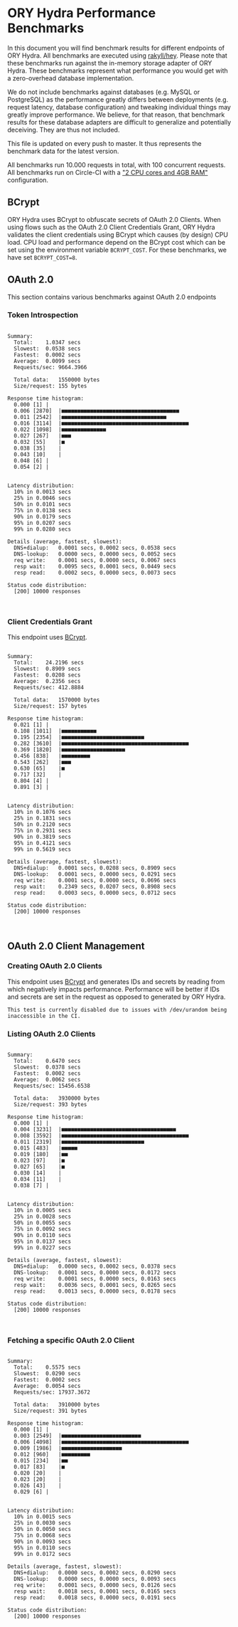# ORY Hydra Performance Benchmarks

In this document you will find benchmark results for different endpoints of ORY Hydra. All benchmarks are executed
using [rakyll/hey](https://github.com/rakyll/hey). Please note that these benchmarks run against the in-memory storage
adapter of ORY Hydra. These benchmarks represent what performance you would get with a zero-overhead database implementation.

We do not include benchmarks against databases (e.g. MySQL or PostgreSQL) as the performance greatly differs between
deployments (e.g. request latency, database configuration) and tweaking individual things may greatly improve performance.
We believe, for that reason, that benchmark results for these database adapters are difficult to generalize and potentially
deceiving. They are thus not included.

This file is updated on every push to master. It thus represents the benchmark data for the latest version.

All benchmarks run 10.000 requests in total, with 100 concurrent requests. All benchmarks run on Circle-CI with a
["2 CPU cores and 4GB RAM"](https://support.circleci.com/hc/en-us/articles/360000489307-Why-do-my-tests-take-longer-to-run-on-CircleCI-than-locally-)
configuration.

## BCrypt

ORY Hydra uses BCrypt to obfuscate secrets of OAuth 2.0 Clients. When using flows such as the OAuth 2.0 Client Credentials
Grant, ORY Hydra validates the client credentials using BCrypt which causes (by design) CPU load. CPU load and performance
depend on the BCrypt cost which can be set using the environment variable `BCRYPT_COST`. For these benchmarks,
we have set `BCRYPT_COST=8`.

## OAuth 2.0

This section contains various benchmarks against OAuth 2.0 endpoints

### Token Introspection

```

Summary:
  Total:	1.0347 secs
  Slowest:	0.0538 secs
  Fastest:	0.0002 secs
  Average:	0.0099 secs
  Requests/sec:	9664.3966
  
  Total data:	1550000 bytes
  Size/request:	155 bytes

Response time histogram:
  0.000 [1]	|
  0.006 [2870]	|■■■■■■■■■■■■■■■■■■■■■■■■■■■■■■■■■■■■■
  0.011 [2542]	|■■■■■■■■■■■■■■■■■■■■■■■■■■■■■■■■■
  0.016 [3114]	|■■■■■■■■■■■■■■■■■■■■■■■■■■■■■■■■■■■■■■■■
  0.022 [1098]	|■■■■■■■■■■■■■■
  0.027 [267]	|■■■
  0.032 [55]	|■
  0.038 [35]	|
  0.043 [10]	|
  0.048 [6]	|
  0.054 [2]	|


Latency distribution:
  10% in 0.0013 secs
  25% in 0.0046 secs
  50% in 0.0101 secs
  75% in 0.0138 secs
  90% in 0.0179 secs
  95% in 0.0207 secs
  99% in 0.0280 secs

Details (average, fastest, slowest):
  DNS+dialup:	0.0001 secs, 0.0002 secs, 0.0538 secs
  DNS-lookup:	0.0000 secs, 0.0000 secs, 0.0052 secs
  req write:	0.0001 secs, 0.0000 secs, 0.0067 secs
  resp wait:	0.0095 secs, 0.0001 secs, 0.0449 secs
  resp read:	0.0002 secs, 0.0000 secs, 0.0073 secs

Status code distribution:
  [200]	10000 responses



```

### Client Credentials Grant

This endpoint uses [BCrypt](#bcrypt).

```

Summary:
  Total:	24.2196 secs
  Slowest:	0.8909 secs
  Fastest:	0.0208 secs
  Average:	0.2356 secs
  Requests/sec:	412.8884
  
  Total data:	1570000 bytes
  Size/request:	157 bytes

Response time histogram:
  0.021 [1]	|
  0.108 [1011]	|■■■■■■■■■■■
  0.195 [2354]	|■■■■■■■■■■■■■■■■■■■■■■■■■■
  0.282 [3610]	|■■■■■■■■■■■■■■■■■■■■■■■■■■■■■■■■■■■■■■■■
  0.369 [1820]	|■■■■■■■■■■■■■■■■■■■■
  0.456 [838]	|■■■■■■■■■
  0.543 [262]	|■■■
  0.630 [65]	|■
  0.717 [32]	|
  0.804 [4]	|
  0.891 [3]	|


Latency distribution:
  10% in 0.1076 secs
  25% in 0.1831 secs
  50% in 0.2120 secs
  75% in 0.2931 secs
  90% in 0.3819 secs
  95% in 0.4121 secs
  99% in 0.5619 secs

Details (average, fastest, slowest):
  DNS+dialup:	0.0001 secs, 0.0208 secs, 0.8909 secs
  DNS-lookup:	0.0001 secs, 0.0000 secs, 0.0291 secs
  req write:	0.0001 secs, 0.0000 secs, 0.0696 secs
  resp wait:	0.2349 secs, 0.0207 secs, 0.8908 secs
  resp read:	0.0003 secs, 0.0000 secs, 0.0712 secs

Status code distribution:
  [200]	10000 responses



```

## OAuth 2.0 Client Management

### Creating OAuth 2.0 Clients

This endpoint uses [BCrypt](#bcrypt) and generates IDs and secrets by reading from  which negatively impacts
performance. Performance will be better if IDs and secrets are set in the request as opposed to generated by ORY Hydra.

```
This test is currently disabled due to issues with /dev/urandom being inaccessible in the CI.
```

### Listing OAuth 2.0 Clients

```

Summary:
  Total:	0.6470 secs
  Slowest:	0.0378 secs
  Fastest:	0.0002 secs
  Average:	0.0062 secs
  Requests/sec:	15456.6538
  
  Total data:	3930000 bytes
  Size/request:	393 bytes

Response time histogram:
  0.000 [1]	|
  0.004 [3231]	|■■■■■■■■■■■■■■■■■■■■■■■■■■■■■■■■■■■■
  0.008 [3592]	|■■■■■■■■■■■■■■■■■■■■■■■■■■■■■■■■■■■■■■■■
  0.011 [2319]	|■■■■■■■■■■■■■■■■■■■■■■■■■■
  0.015 [483]	|■■■■■
  0.019 [180]	|■■
  0.023 [97]	|■
  0.027 [65]	|■
  0.030 [14]	|
  0.034 [11]	|
  0.038 [7]	|


Latency distribution:
  10% in 0.0005 secs
  25% in 0.0028 secs
  50% in 0.0055 secs
  75% in 0.0092 secs
  90% in 0.0110 secs
  95% in 0.0137 secs
  99% in 0.0227 secs

Details (average, fastest, slowest):
  DNS+dialup:	0.0000 secs, 0.0002 secs, 0.0378 secs
  DNS-lookup:	0.0001 secs, 0.0000 secs, 0.0172 secs
  req write:	0.0001 secs, 0.0000 secs, 0.0163 secs
  resp wait:	0.0036 secs, 0.0001 secs, 0.0265 secs
  resp read:	0.0013 secs, 0.0000 secs, 0.0178 secs

Status code distribution:
  [200]	10000 responses



```

### Fetching a specific OAuth 2.0 Client

```

Summary:
  Total:	0.5575 secs
  Slowest:	0.0290 secs
  Fastest:	0.0002 secs
  Average:	0.0054 secs
  Requests/sec:	17937.3672
  
  Total data:	3910000 bytes
  Size/request:	391 bytes

Response time histogram:
  0.000 [1]	|
  0.003 [2549]	|■■■■■■■■■■■■■■■■■■■■■■■■■
  0.006 [4098]	|■■■■■■■■■■■■■■■■■■■■■■■■■■■■■■■■■■■■■■■■
  0.009 [1986]	|■■■■■■■■■■■■■■■■■■■
  0.012 [960]	|■■■■■■■■■
  0.015 [234]	|■■
  0.017 [83]	|■
  0.020 [20]	|
  0.023 [20]	|
  0.026 [43]	|
  0.029 [6]	|


Latency distribution:
  10% in 0.0015 secs
  25% in 0.0030 secs
  50% in 0.0050 secs
  75% in 0.0068 secs
  90% in 0.0093 secs
  95% in 0.0110 secs
  99% in 0.0172 secs

Details (average, fastest, slowest):
  DNS+dialup:	0.0000 secs, 0.0002 secs, 0.0290 secs
  DNS-lookup:	0.0000 secs, 0.0000 secs, 0.0093 secs
  req write:	0.0001 secs, 0.0000 secs, 0.0126 secs
  resp wait:	0.0018 secs, 0.0001 secs, 0.0165 secs
  resp read:	0.0018 secs, 0.0000 secs, 0.0191 secs

Status code distribution:
  [200]	10000 responses



```
